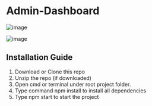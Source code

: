 # Admin-Dashboard
![image](https://github.com/AnanyaJindal1145/Admin-Dashboard/assets/118926116/f6f5f049-1476-4bec-8fa3-50f8757e4b61)


![image](https://github.com/AnanyaJindal1145/Admin-Dashboard/assets/118926116/9af9d29c-033f-4c36-80b1-5492e4a3d3d2)

## Installation Guide
1. Download or Clone this repo
2. Unzip the repo (if downloaded)
3. Open cmd or terminal under root project folder.
4. Type command npm install to install all dependencies
5. Type npm start to start the project
